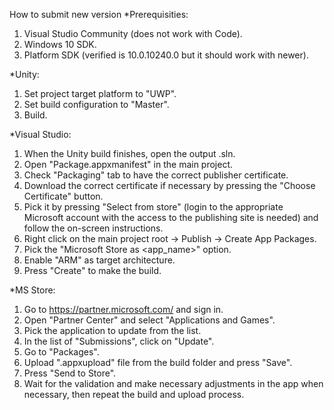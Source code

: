 How to submit new version
*Prerequisities:
1. Visual Studio Community (does not work with Code).
2. Windows 10 SDK.
3. Platform SDK (verified is 10.0.10240.0 but it should work with newer).

*Unity:
1. Set project target platform to "UWP".
2. Set build configuration to "Master".
3. Build.

*Visual Studio:
1. When the Unity build finishes, open the output .sln.
2. Open "Package.appxmanifest" in the main project.
3. Check "Packaging" tab to have the correct publisher certificate.
4. Download the correct certificate if necessary by pressing the "Choose Certificate" button.
5. Pick it by pressing "Select from store" (login to the appropriate Microsoft account with the access to the publishing site is needed) and follow the on-screen instructions.
6. Right click on the main project root -> Publish -> Create App Packages.
7. Pick the "Microsoft Store as <app_name>" option.
8. Enable "ARM" as target architecture.
9. Press "Create" to make the build.

*MS Store:
1. Go to https://partner.microsoft.com/ and sign in.
2. Open "Partner Center" and select "Applications and Games".
3. Pick the application to update from the list.
4. In the list of "Submissions", click on "Update".
5. Go to "Packages".
6. Upload ".appxupload" file from the build folder and press "Save".
7. Press "Send to Store".
8. Wait for the validation and make necessary adjustments in the app when necessary, then repeat the build and upload process.